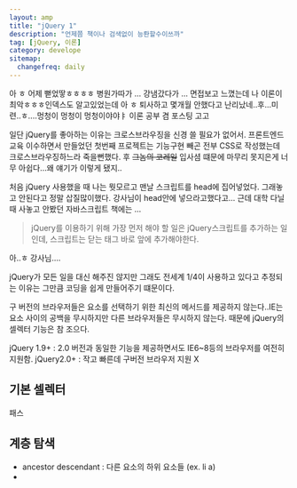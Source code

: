 ```yaml
---
layout: amp
title: "jQuery 1"
description: "언제쯤 책이나 검색없이 능롼할수이쓰까"
tag: [jQuery, 이론]
category: develope
sitemap:
  changefreq: daily
---
```


아 ㅎ 어제 뻗었땋ㅎㅎㅎㅎ
병원가따가 ... 강냄갔다가 ... 면접보고 느꼈는데 나 이론이 최악ㅎㅎㅎ인덱스도 알고있었는데 아 ㅎ 퇴사하고 몇개월 안했다고 난리났네..후...미련..ㅎ....멍청이 멍청이 멍청이야야ㅑ
이론 공부 겸 포스팅 고고

일단 jQuery를 좋아하는 이유는 크로스브라우징을 신경 쓸 필요가 없어서.
프론트엔드 교육 이수하면서 만들었던 첫번째 프로젝트는 기능구현 빼곤 전부 CSS로 작성했는데 크로스브라우징하느라 죽을뻔했다. 후 ~~그놈의 코레일~~ 입사셤 떄문에 마무리 못지은게 너무 아쉽다...왜 얘기가 이렇게 됐지..

처음 jQuery 사용했을 때 나는 뭣모르고 맨날 스크립트를 head에 집어넣었다. 그래놓고 안된다고 정말 삽질많이했다. 강사님이 head안에 넣으라고했다고... 근데 대학 다닐 때 사놓고 안봤던 자바스크립트 책에는 ...
> jQuery를 이용하기 위해 가장 먼저 해야 할 일은 jQuery스크립트를 추가하는 일인데, 스크립트는 닫는 </body>태그 바로 앞에 추가해야한다.

아..ㅎ 강사님....

jQuery가 모든 일을 대신 해주진 않지만 그래도 전세계 1/4이 사용하고 있다고 추정되는 이유는 그만큼 코딩을 쉽게 만들어주기 떄문이다.

구 버전의 브라우저들은 요소를 선택하기 위한 최신의 메서드를 제공하지 않는다..IE는 요소 사이의 공백을 무시하지만 다른 브라우저들은 무시하지 않는다. 때문에 jQuery의 셀렉터 기능은 참 조으다.

jQuery 1.9+ : 2.0 버전과 동일한 기능을 제공하면서도 IE6~8등의 브라우저를 여전히 지원함.
jQuery2.0+ : 작고 빠른데 구버전 브라우저 지원 X

## 기본 셀렉터
패스

## 계층 탐색
+ ancestor descendant : 다른 요소의 하위 요소들 (ex. li a)
+

